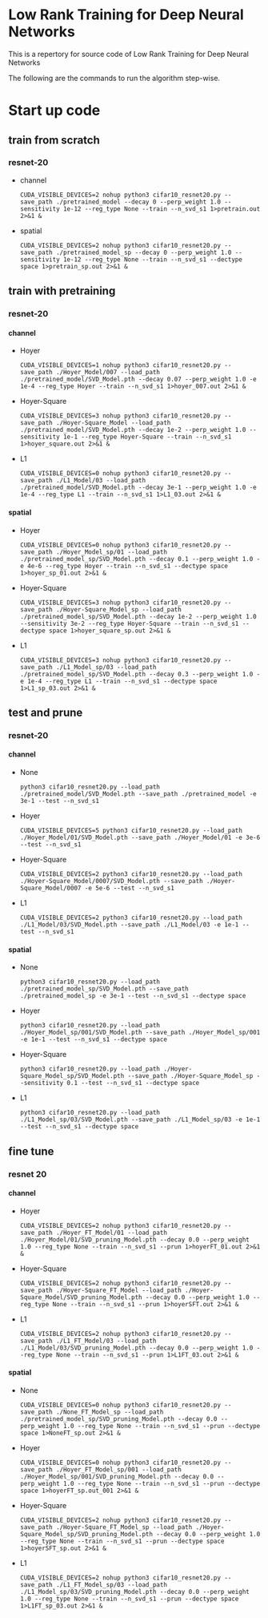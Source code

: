 # Low Rank Training for Deep Neural Networks
This is a repertory for source code of Low Rank Training for Deep Neural Networks

The following are the commands to run the algorithm step-wise.

# Start up code

## train from scratch

### resnet-20

* channel

  ```
  CUDA_VISIBLE_DEVICES=2 nohup python3 cifar10_resnet20.py --save_path ./pretrained_model --decay 0 --perp_weight 1.0 --sensitivity 1e-12 --reg_type None --train --n_svd_s1 1>pretrain.out 2>&1 &
  ```

* spatial

  ```
  CUDA_VISIBLE_DEVICES=2 nohup python3 cifar10_resnet20.py --save_path ./pretrained_model_sp --decay 0 --perp_weight 1.0 --sensitivity 1e-12 --reg_type None --train --n_svd_s1 --dectype space 1>pretrain_sp.out 2>&1 &
  ```


## train with pretraining

### resnet-20

#### channel

* Hoyer

  ```
  CUDA_VISIBLE_DEVICES=1 nohup python3 cifar10_resnet20.py --save_path ./Hoyer_Model/007 --load_path ./pretrained_model/SVD_Model.pth --decay 0.07 --perp_weight 1.0 -e 1e-4 --reg_type Hoyer --train --n_svd_s1 1>hoyer_007.out 2>&1 &
  ```

* Hoyer-Square

  ```
  CUDA_VISIBLE_DEVICES=3 nohup python3 cifar10_resnet20.py --save_path ./Hoyer-Square_Model --load_path ./pretrained_model/SVD_Model.pth --decay 1e-2 --perp_weight 1.0 --sensitivity 1e-1 --reg_type Hoyer-Square --train --n_svd_s1 1>hoyer_square.out 2>&1 &
  ```

* L1

  ```
  CUDA_VISIBLE_DEVICES=0 nohup python3 cifar10_resnet20.py --save_path ./L1_Model/03 --load_path ./pretrained_model/SVD_Model.pth --decay 3e-1 --perp_weight 1.0 -e 1e-4 --reg_type L1 --train --n_svd_s1 1>L1_03.out 2>&1 &
  ```



#### spatial

- Hoyer

  ```
  CUDA_VISIBLE_DEVICES=0 nohup python3 cifar10_resnet20.py --save_path ./Hoyer_Model_sp/01 --load_path ./pretrained_model_sp/SVD_Model.pth --decay 0.1 --perp_weight 1.0 -e 4e-6 --reg_type Hoyer --train --n_svd_s1 --dectype space 1>hoyer_sp_01.out 2>&1 &
  ```

- Hoyer-Square

  ```
  CUDA_VISIBLE_DEVICES=3 nohup python3 cifar10_resnet20.py --save_path ./Hoyer-Square_Model_sp --load_path ./pretrained_model_sp/SVD_Model.pth --decay 1e-2 --perp_weight 1.0 --sensitivity 3e-2 --reg_type Hoyer-Square --train --n_svd_s1 --dectype space 1>hoyer_square_sp.out 2>&1 &
  ```

- L1

  ```
  CUDA_VISIBLE_DEVICES=3 nohup python3 cifar10_resnet20.py --save_path ./L1_Model_sp/03 --load_path ./pretrained_model_sp/SVD_Model.pth --decay 0.3 --perp_weight 1.0 -e 1e-4 --reg_type L1 --train --n_svd_s1 --dectype space 1>L1_sp_03.out 2>&1 &
  ```


## test and prune

### resnet-20

#### channel

* None

  ```
  python3 cifar10_resnet20.py --load_path ./pretrained_model/SVD_Model.pth --save_path ./pretrained_model -e 3e-1 --test --n_svd_s1
  ```

* Hoyer

  ```
  CUDA_VISIBLE_DEVICES=5 python3 cifar10_resnet20.py --load_path ./Hoyer_Model/01/SVD_Model.pth --save_path ./Hoyer_Model/01 -e 3e-6 --test --n_svd_s1
  ```

* Hoyer-Square

  ```
  CUDA_VISIBLE_DEVICES=2 python3 cifar10_resnet20.py --load_path ./Hoyer-Square_Model/0007/SVD_Model.pth --save_path ./Hoyer-Square_Model/0007 -e 5e-6 --test --n_svd_s1
  ```

* L1

  ```
  CUDA_VISIBLE_DEVICES=2 python3 cifar10_resnet20.py --load_path ./L1_Model/03/SVD_Model.pth --save_path ./L1_Model/03 -e 1e-1 --test --n_svd_s1
  ```



#### spatial

* None

  ```
  python3 cifar10_resnet20.py --load_path ./pretrained_model_sp/SVD_Model.pth --save_path ./pretrained_model_sp -e 3e-1 --test --n_svd_s1 --dectype space
  ```

* Hoyer

  ```
  python3 cifar10_resnet20.py --load_path ./Hoyer_Model_sp/001/SVD_Model.pth --save_path ./Hoyer_Model_sp/001 -e 1e-1 --test --n_svd_s1 --dectype space
  ```

* Hoyer-Square

  ```
  python3 cifar10_resnet20.py --load_path ./Hoyer-Square_Model_sp/SVD_Model.pth --save_path ./Hoyer-Square_Model_sp --sensitivity 0.1 --test --n_svd_s1 --dectype space
  ```

* L1

  ```
  python3 cifar10_resnet20.py --load_path ./L1_Model_sp/03/SVD_Model.pth --save_path ./L1_Model_sp/03 -e 1e-1 --test --n_svd_s1 --dectype space
  ```

## fine tune

### resnet 20

#### channel

* Hoyer

  ```
  CUDA_VISIBLE_DEVICES=2 nohup python3 cifar10_resnet20.py --save_path ./Hoyer_FT_Model/01 --load_path ./Hoyer_Model/01/SVD_pruning_Model.pth --decay 0.0 --perp_weight 1.0 --reg_type None --train --n_svd_s1 --prun 1>hoyerFT_01.out 2>&1 &
  ```

* Hoyer-Square

  ```
  CUDA_VISIBLE_DEVICES=2 nohup python3 cifar10_resnet20.py --save_path ./Hoyer-Square_FT_Model --load_path ./Hoyer-Square_Model/SVD_pruning_Model.pth --decay 0.0 --perp_weight 1.0 --reg_type None --train --n_svd_s1 --prun 1>hoyerSFT.out 2>&1 &
  ```

* L1

  ```
  CUDA_VISIBLE_DEVICES=2 nohup python3 cifar10_resnet20.py --save_path ./L1_FT_Model/03 --load_path ./L1_Model/03/SVD_pruning_Model.pth --decay 0.0 --perp_weight 1.0 --reg_type None --train --n_svd_s1 --prun 1>L1FT_03.out 2>&1 &
  ```



#### spatial

* None

  ```
  CUDA_VISIBLE_DEVICES=0 nohup python3 cifar10_resnet20.py --save_path ./None_FT_Model_sp --load_path ./pretrained_model_sp/SVD_pruning_Model.pth --decay 0.0 --perp_weight 1.0 --reg_type None --train --n_svd_s1 --prun --dectype space 1>NoneFT_sp.out 2>&1 &
  ```

* Hoyer

  ```
  CUDA_VISIBLE_DEVICES=0 nohup python3 cifar10_resnet20.py --save_path ./Hoyer_FT_Model_sp/001 --load_path ./Hoyer_Model_sp/001/SVD_pruning_Model.pth --decay 0.0 --perp_weight 1.0 --reg_type None --train --n_svd_s1 --prun --dectype space 1>hoyerFT_sp.out_001 2>&1 &
  ```

* Hoyer-Square

  ```
  CUDA_VISIBLE_DEVICES=2 nohup python3 cifar10_resnet20.py --save_path ./Hoyer-Square_FT_Model_sp --load_path ./Hoyer-Square_Model_sp/SVD_pruning_Model.pth --decay 0.0 --perp_weight 1.0 --reg_type None --train --n_svd_s1 --prun --dectype space 1>hoyerSFT_sp.out 2>&1 &
  ```

* L1

  ```
  CUDA_VISIBLE_DEVICES=2 nohup python3 cifar10_resnet20.py --save_path ./L1_FT_Model_sp/03 --load_path ./L1_Model_sp/03/SVD_pruning_Model.pth --decay 0.0 --perp_weight 1.0 --reg_type None --train --n_svd_s1 --prun --dectype space 1>L1FT_sp_03.out 2>&1 &
  ```
